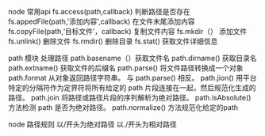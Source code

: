 node 常用api
  fs.access(path,callback) 判断路径是否存在
  fs.appedFile(path,'添加内容',callback)  在文件末尾添加内容
  fs.copyFile(path,‘目标文件’，callback) 复制文件内容
   fs.mkdir（）  添加文件
   fs.unlink() 删除文件
   fs.rmdir() 删除目录
  fs.stat() 获取文件详细信息

path 模块 处理路径
  path.basename（）获取文件名
  path.dirname() 获取目录名
  path.extname() 获取文件的后缀名
  path.parse() 将文件路径转换成一个对象
  path.format  从对象返回路径字符串。 与 path.parse() 相反。
  path.jion() 用平台特定的分隔符作为定界符将所有给定的 path 片段连接在一起，然后规范化生成的路径。
  path.join  将路径或路径片段的序列解析为绝对路径。
  path.isAbsolute() 方法检测 path 是否为绝对路径。
  path.normalize() 方法规范化给定的path


  node 路径规则
   以/开头为绝对路径
   以./开头为相对路径